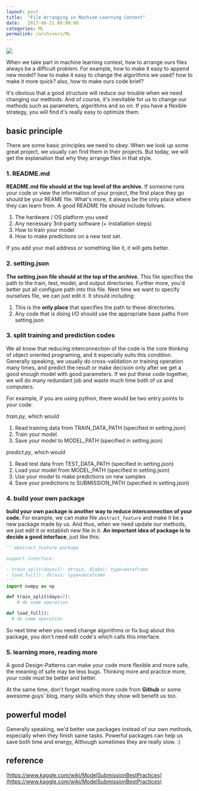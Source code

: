 ```yaml
---
layout: post
title:  "File Arranging in Machine-Learning Contest"
date:   2017-06-21 08:00:00
categories: ML
permalink: /archivers/ML
---
```


![](/image/0621.jpg)

When we take part in machine learning contest, how to arrange ours files always be a difficult problem. For example, how to make it easy to append new model? how to make it easy to change the algorithms we used? how to make it more quick? also, how to make ours code brief?

It's obvious that a good structure will reduce our trouble when we need changing our methods. And of course, it's inevitable for us to change our methods such as parameters, algorithms and so on. If you have a flexible strategy, you will find it's really easy to optimize them.

<!-- more -->

## basic principle

There are some basic principles we need to obey. When we look up some great project, we usually can find them in their projects. But today, we will get the explanation that why they arrange files in that style.

### 1. README.md

**README.md file should at the top level of the archive.** If someone runs your code or view the information of your project, the first place they go should be your REAME file. What's more, it always be the only place where they can learn from. A good README file should include follows:

1.  The hardware / OS platform you used  
2.  Any necessary 3rd-party software (+ installation steps)  
3.  How to train your model  
4.  How to make predictions on a new test set.  

If you add your mail address or something like it, it will gets better.

### 2. setting.json

**The setting.json file should at the top of the archive.** This file specifies the path to the train, test, model, and output directories. Further more, you'd better put all configure path into this file. Next time we want to specify ourselves file, we can just edit it. It should including:

1.  This is the **only place** that specifies the path to these directories.
2.  Any code that is doing I/O should use the appropriate base paths from setting.json

### 3. split training and prediction codes

We all know that reducing interconnection of the code is the core thinking of object oriented programing, and it especially suits this condition. Generally speaking, we usually do cross-validation or training operation many times, and predict the result or make decision only after we get a good enough model with good parameters. If we put these code together, we will do many redundant job and waste much time both of us and computers.

For example, if you are using python, there would be two entry points to your code:

*train.py*, which would  
  1.  Read training data from TRAIN_DATA_PATH (specified in setting.json)
  2.  Train your model
  3.  Save your model to MODEL_PATH (specified in setting.json)  

*predict.py*, which would  
  1.  Read test data from TEST_DATA_PATH (specified in setting.json)
  2.  Load your model from MODEL_PATH (specified in setting.json)
  3.  Use your model to make predictions on new samples
  4.  Save your predictions to SUBMISSION_PATH (specified in setting.json)  

### 4. build your own package

**build your own package is another way to reduce interconnection of your code.** For example, we can make file `abstract_feature` and make it be a new package made by us. And thus, when we need update our methods, we just edit it or establish new file in it. **An important idea of package is to decide a good interface**, just like this:

```python
'''abstract_feature package

support interface:

- train_split(days=7): dtrain, dlabel: type=dataframe
- load_full(): dtrain: type=dataframe
'''
import numpy as np

def train_split(days=7):
    # do some operation

def load_full():
  # do some operation
```

So next time when you need change algorithms or fix bug about this package, you don't need edit code's which calls this interface.

### 5. learning more, reading more

A good Design-Patterns can make your code more flexible and more safe, the meaning of safe may be less bugs. Thinking more and practice more, your code must be better and better.

At the same time, don't forget reading more code from **Github** or some awesome guys' blog, many skills which they show will benefit us too.

## powerful model

Generally speaking, we'd better use packages instead of our own methods, especially when they finish same tasks. Powerful packages can help us save both time and energy, Although sometimes they are really slow. :) 

## reference

[https://www.kaggle.com/wiki/ModelSubmissionBestPractices](https://www.kaggle.com/wiki/ModelSubmissionBestPractices)

